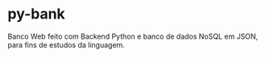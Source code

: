 # py-bank
Banco Web feito com Backend Python e banco de dados NoSQL em JSON, para fins de estudos da linguagem.
